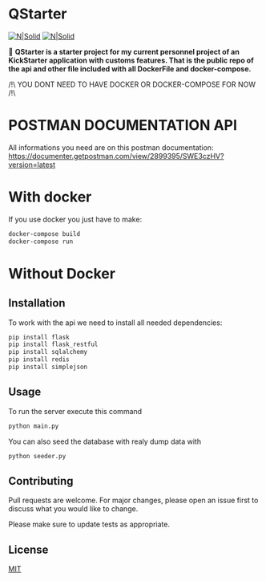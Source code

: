 # QStarter
[![N|Solid](https://img.shields.io/badge/docker%20build-automated-066da5?style=for-the-badge)](https://nodesource.com/products/nsolid) [![N|Solid](https://img.shields.io/github/license/DoctorWhoFR/KickStarter?style=for-the-badge)](https://nodesource.com/products/nsolid)


👀 **QStarter is a starter project for my current personnel project of an KickStarter application with customs features.
That is the public repo of the api and other file included with all DockerFile and docker-compose.**

/!\ YOU DONT NEED TO HAVE DOCKER OR DOCKER-COMPOSE FOR NOW /!\

# POSTMAN DOCUMENTATION API
All informations you need are on this postman documentation:
https://documenter.getpostman.com/view/2899395/SWE3czHV?version=latest

# With docker 
If you use docker you just have to make:
```bash
docker-compose build
docker-compose run
```

# Without Docker

## Installation

To work with the api we need to install all needed dependencies:

```bash
pip install flask
pip install flask_restful
pip install sqlalchemy
pip install redis
pip install simplejson
```

## Usage

To run the server execute this command
```python
python main.py
```

You can also seed the database with realy dump data with
```python
python seeder.py
```


## Contributing
Pull requests are welcome. For major changes, please open an issue first to discuss what you would like to change.

Please make sure to update tests as appropriate.

## License
[MIT](https://choosealicense.com/licenses/mit/)

